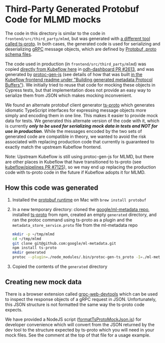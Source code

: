 # Third-Party Generated Protobuf Code for MLMD mocks

The code in this directory is similar to the code in `frontend/src/third_party/mlmd`, but was generated with [a different tool called ts-proto](https://www.npmjs.com/package/ts-proto). In both cases, the generated code is used for serializing and deserializing [gRPC](https://grpc.io) message objects, which are defined by [Protobuf .proto schema files](https://protobuf.dev/programming-guides/proto2/).

The code used in production (in `frontend/src/third_party/mlmd`) was copied [directly from Kubeflow here](https://github.com/kubeflow/pipelines/blob/master/frontend/src/third_party/mlmd/index.ts) in [odh-dashboard PR #2613](https://github.com/opendatahub-io/odh-dashboard/pull/2613), and was generated by [protoc-gen-js](https://github.com/protocolbuffers/protobuf-javascript) (see details of how that was built [in the Kubeflow frontend readme under "Building generated metadata Protocol Buffers"](https://github.com/kubeflow/pipelines/blob/master/frontend/README.md#building-generated-metadata-protocol-buffers)). We initially tried to reuse that code for mocking these objects in Cypress tests, but that implementation does not provide an easy way to serialize them from JSON which makes mocking inconvenient.

We found an alternate protobuf client generator [ts-proto](https://www.npmjs.com/package/ts-proto) which generates idiomatic TypeScript interfaces for expressing message objects more simply and encoding them in one line. This makes it easier to provide mock data for tests. We generated this alternate version of the code with it, which is currently **_only to be used for serializing mock data in tests and NOT for use in production_**. While the messages encoded by the two sets of generated code are compatible in theory, we wanted to avoid the risk associated with replacing production code that currently is guaranteed to exactly match the upstream Kubeflow frontend.

Note: Upstream Kubeflow is still using protoc-gen-js for MLMD, but there are other places in Kubeflow that have transitioned to ts-proto (see [kubeflow/pipelines PR #7125](https://github.com/kubeflow/pipelines/pull/7125)), so we may end up replacing the production code with ts-proto code in the future if Kubeflow adopts it for MLMD.

## How this code was generated

1. Installed the [protobuf runtime](https://github.com/protocolbuffers/protobuf) on Mac with `brew install protobuf`

2. In a new temporary directory: cloned the [google/ml-metadata repo](https://github.com/google/ml-metadata), installed [ts-proto](https://www.npmjs.com/package/ts-proto) from npm, created an empty `generated` directory, and ran the protoc command using ts-proto as a plugin and the `metadata_store_service.proto` file from the ml-metadata repo

   ```sh
   mkdir -p ~/tmp/mlmd
   cd ~/tmp/mlmd
   git clone git@github.com:google/ml-metadata.git
   npm install ts-proto
   mkdir generated
   protoc --plugin=./node_modules/.bin/protoc-gen-ts_proto -I=./ml-metadata --ts_proto_out=./generated --ts_proto_opt=esModuleInterop=true --ts_proto_opt=env=browser ./ml-metadata/ml_metadata/proto/metadata_store_service.proto
   ```

3. Copied the contents of the `generated` directory

## Creating new mock data

There is a browser extension called [grpc-web-devtools](https://github.com/SafetyCulture/grpc-web-devtools) which can be used to inspect the response objects of a gRPC request in JSON. Unfortunately, this JSON structure is not formatted the same way the ts-proto code expects.

We have provided a NodeJS script ([formatTsProtoMockJson.js](./formatTsProtoMockJson.js)) for developer convenience which will convert from the JSON returned by the dev tool to the structure expected by ts-proto which you will need in your mock files. See the comment at the top of that file for a usage example.
